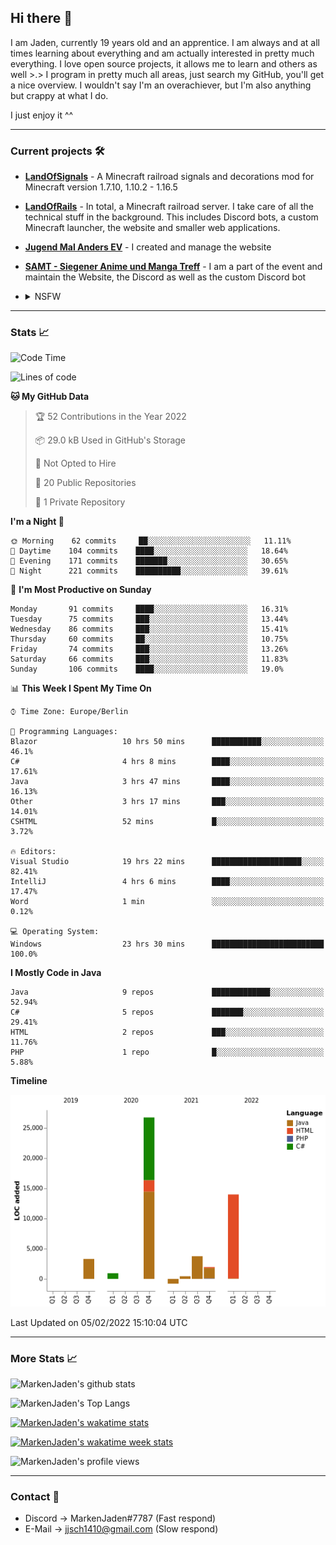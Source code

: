 ## Hi there 👋
I am Jaden, currently 19 years old and an apprentice. I am always and at all times learning about everything and am actually interested in pretty much everything. I love open source projects, it allows me to learn and others as well >.>
I program in pretty much all areas, just search my GitHub, you'll get a nice overview.
I wouldn't say I'm an overachiever, but I'm also anything but crappy at what I do.

I just enjoy it ^^

---

### Current projects 🛠

* [**LandOfSignals**](https://github.com/LandOfRails/LandOfSignals) - A Minecraft railroad signals and decorations mod for Minecraft version 1.7.10, 1.10.2 - 1.16.5
* [**LandOfRails**](https://github.com/LandOfRails) - In total, a Minecraft railroad server. I take care of all the technical stuff in the background. This includes Discord bots, a custom Minecraft launcher, the website and smaller web applications.
* [**Jugend Mal Anders EV**](https://jugendmalanders.de/) - I created and manage the website
* [**SAMT - Siegener Anime und Manga Treff**](https://github.com/Siegener-Anime-und-Manga-Treff-SAMT) - I am a part of the event and maintain the Website, the Discord as well as the custom Discord bot
* <details> 
  <summary>NSFW</summary>
  
  [**Nekos**](https://github.com/MarkenJaden/Nekos) - Website providing you with random lewd neko pics
  
</details>

---

### Stats 📈

<!--START_SECTION:waka-->
![Code Time](http://img.shields.io/badge/Code%20Time-582%20hrs%2045%20mins-blue)

![Lines of code](https://img.shields.io/badge/From%20Hello%20World%20I%27ve%20Written-50%20Thousand%20lines%20of%20code-blue)

**🐱 My GitHub Data** 

> 🏆 52 Contributions in the Year 2022
 > 
> 📦 29.0 kB Used in GitHub's Storage 
 > 
> 🚫 Not Opted to Hire
 > 
> 📜 20 Public Repositories 
 > 
> 🔑 1 Private Repository 
 > 
**I'm a Night 🦉** 

```text
🌞 Morning    62 commits     ██░░░░░░░░░░░░░░░░░░░░░░░   11.11% 
🌆 Daytime    104 commits    ████░░░░░░░░░░░░░░░░░░░░░   18.64% 
🌃 Evening    171 commits    ███████░░░░░░░░░░░░░░░░░░   30.65% 
🌙 Night      221 commits    ██████████░░░░░░░░░░░░░░░   39.61%

```
📅 **I'm Most Productive on Sunday** 

```text
Monday       91 commits     ████░░░░░░░░░░░░░░░░░░░░░   16.31% 
Tuesday      75 commits     ███░░░░░░░░░░░░░░░░░░░░░░   13.44% 
Wednesday    86 commits     ███░░░░░░░░░░░░░░░░░░░░░░   15.41% 
Thursday     60 commits     ██░░░░░░░░░░░░░░░░░░░░░░░   10.75% 
Friday       74 commits     ███░░░░░░░░░░░░░░░░░░░░░░   13.26% 
Saturday     66 commits     ███░░░░░░░░░░░░░░░░░░░░░░   11.83% 
Sunday       106 commits    ████░░░░░░░░░░░░░░░░░░░░░   19.0%

```


📊 **This Week I Spent My Time On** 

```text
⌚︎ Time Zone: Europe/Berlin

💬 Programming Languages: 
Blazor                   10 hrs 50 mins      ███████████░░░░░░░░░░░░░░   46.1% 
C#                       4 hrs 8 mins        ████░░░░░░░░░░░░░░░░░░░░░   17.61% 
Java                     3 hrs 47 mins       ████░░░░░░░░░░░░░░░░░░░░░   16.13% 
Other                    3 hrs 17 mins       ███░░░░░░░░░░░░░░░░░░░░░░   14.01% 
CSHTML                   52 mins             █░░░░░░░░░░░░░░░░░░░░░░░░   3.72%

🔥 Editors: 
Visual Studio            19 hrs 22 mins      ████████████████████░░░░░   82.41% 
IntelliJ                 4 hrs 6 mins        ████░░░░░░░░░░░░░░░░░░░░░   17.47% 
Word                     1 min               ░░░░░░░░░░░░░░░░░░░░░░░░░   0.12%

💻 Operating System: 
Windows                  23 hrs 30 mins      █████████████████████████   100.0%

```

**I Mostly Code in Java** 

```text
Java                     9 repos             █████████████░░░░░░░░░░░░   52.94% 
C#                       5 repos             ███████░░░░░░░░░░░░░░░░░░   29.41% 
HTML                     2 repos             ███░░░░░░░░░░░░░░░░░░░░░░   11.76% 
PHP                      1 repo              █░░░░░░░░░░░░░░░░░░░░░░░░   5.88%

```


**Timeline**

![Chart not found](https://raw.githubusercontent.com/MarkenJaden/MarkenJaden/main/charts/bar_graph.png) 


 Last Updated on 05/02/2022 15:10:04 UTC
<!--END_SECTION:waka-->

---

### More Stats 📈

![MarkenJaden's github stats](https://github-readme-stats.vercel.app/api?username=MarkenJaden&count_private=true&show_icons=true&theme=radical)

![MarkenJaden's Top Langs](https://github-readme-stats.vercel.app/api/top-langs/?username=MarkenJaden&theme=radical)

[![MarkenJaden's wakatime stats](https://github-readme-stats.vercel.app/api/wakatime?username=MarkenJaden&theme=radical)](https://wakatime.com/@17f322c9-222a-48b4-9e15-983c41f7aed4)

[![MarkenJaden's wakatime week stats](https://wakatime.com/badge/user/17f322c9-222a-48b4-9e15-983c41f7aed4.svg)](https://wakatime.com/@17f322c9-222a-48b4-9e15-983c41f7aed4)

<!--[![MarkenJaden's Codewars stats](https://www.codewars.com/users/MarkenJaden/badges/large)](https://www.codewars.com/users/MarkenJaden)-->

![MarkenJaden's profile views](https://komarev.com/ghpvc/?username=MarkenJaden)

---

### Contact 💌

* Discord -> MarkenJaden#7787 (Fast respond)
* E-Mail -> jjsch1410@gmail.com (Slow respond)



<!--
**MarkenJaden/MarkenJaden** is a ✨ _special_ ✨ repository because its `README.md` (this file) appears on your GitHub profile.

Here are some ideas to get you started:

- 🔭 I’m currently working on ...
- 🌱 I’m currently learning ...
- 👯 I’m looking to collaborate on ...
- 🤔 I’m looking for help with ...
- 💬 Ask me about ...
- 📫 How to reach me: ...
- 😄 Pronouns: ...
- ⚡ Fun fact: ...
-->
